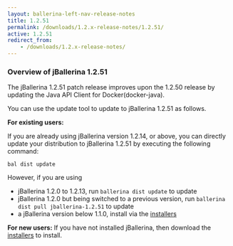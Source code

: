 ```yaml
---
layout: ballerina-left-nav-release-notes
title: 1.2.51
permalink: /downloads/1.2.x-release-notes/1.2.51/
active: 1.2.51
redirect_from:
    - /downloads/1.2.x-release-notes/
---
```


### Overview of jBallerina 1.2.51

The jBallerina 1.2.51 patch release improves upon the 1.2.50 release by updating the Java API Client for Docker(docker-java).

You can use the update tool to update to jBallerina 1.2.51 as follows.

**For existing users:**

If you are already using jBallerina version 1.2.14, or above, you can directly update your distribution to jBallerina 1.2.51 by executing the following command:

```
bal dist update
```

However, if you are using

- jBallerina 1.2.0 to 1.2.13, run `ballerina dist update` to update
- jBallerina 1.2.0 but being switched to a previous version, run `ballerina dist pull jballerina-1.2.51` to update
- a jBallerina version below 1.1.0, install via the [installers](https://ballerina.io/downloads/)

**For new users:**
If you have not installed jBallerina, then download the [installers](https://ballerina.io/downloads/) to install.

<style>.cGitButtonContainer, .cBallerinaTocContainer {display:none;}</style>
